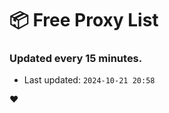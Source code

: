# :package: Free Proxy List
### Updated every 15 minutes.

- Last updated: `2024-10-21 20:58`

:heart:
